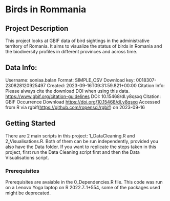 # Birds in Rommania

## Project Description
This project looks at GBIF data of bird sightings in the administrative territory of Romania. It aims to visualize the status of birds in Romania and the biodiversity profiles in different provinces and across time.

## Data Info:
  Username: soniaa.balan
  Format: SIMPLE_CSV
  Download key: 0018307-230828120925497
  Created: 2023-09-16T09:31:59.821+00:00
  Citation Info:  
    Please always cite the download DOI when using this data.
    https://www.gbif.org/citation-guidelines
    DOI: 10.15468/dl.y8qsxq
    Citation:
    GBIF Occurrence Download https://doi.org/10.15468/dl.y8qsxq Accessed from R via rgbif(https://github.com/ropensci/rgbif) on 2023-09-16


## Getting Started

There are 2 main scripts in this project: 1_DataCleaning.R and 2_Visualisations.R. Both of them can be run independently, provided you also have the Data folder. If you want to replicate the steps taken in this project, first run the Data Cleaning script first and then the Data Visualisations script.

### Prerequisites

Prerequisites are avaiable in the 0_Dependencies.R file. This code was run on a Lenovo Yoga laptop on R 2022.7..1+554, some of the packages used might be deprecated.
